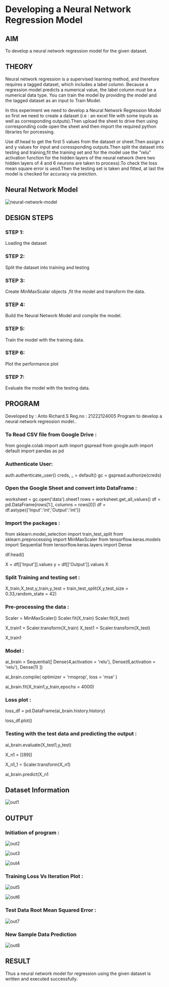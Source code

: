 # Developing a Neural Network Regression Model

## AIM

To develop a neural network regression model for the given dataset.

## THEORY

Neural network regression is a supervised learning method, and therefore requires a tagged dataset, which includes a label column. Because a regression model predicts a numerical value, the label column must be a numerical data type. You can train the model by providing the model and the tagged dataset as an input to Train Model.

In this experiment we need to develop a Neural Network Regression Model so first we need to create a dataset (i.e : an excel file with some inputs as well as corresponding outputs).Then upload the sheet to drive then using corresponding code open the sheet and then import the required python libraries for porcessing.

Use df.head to get the first 5 values from the dataset or sheet.Then assign x and y values for input and coressponding outputs.Then split the dataset into testing and training,fit the training set and for the model use the "relu" activation function for the hidden layers of the neural network (here two hidden layers of 4 and 6 neurons are taken to process).To check the loss mean square error is uesd.Then the testing set is taken and fitted, at last the model is checked for accuracy via preiction.

## Neural Network Model

![neural-network-model](https://user-images.githubusercontent.com/94588708/187125921-ae2e0e53-38da-44e2-8658-1bcb91242d84.png)


## DESIGN STEPS

### STEP 1:

Loading the dataset

### STEP 2:

Split the dataset into training and testing

### STEP 3:

Create MinMaxScalar objects ,fit the model and transform the data.

### STEP 4:

Build the Neural Network Model and compile the model.

### STEP 5:

Train the model with the training data.

### STEP 6:

Plot the performance plot

### STEP 7:

Evaluate the model with the testing data.

## PROGRAM

Developed by : Anto Richard.S
Reg.no : 21222124005
Program to develop a neural network regression model..

### To Read CSV file from Google Drive :

from google.colab import auth
import gspread
from google.auth import default
import pandas as pd

### Authenticate User:

auth.authenticate_user()
creds, _ = default()
gc = gspread.authorize(creds)

### Open the Google Sheet and convert into DataFrame :

worksheet = gc.open('data').sheet1
rows = worksheet.get_all_values()
df = pd.DataFrame(rows[1:], columns = rows[0])
df = df.astype({'Input':'int','Output':'int'})

### Import the packages :

from sklearn.model_selection import train_test_split
from sklearn.preprocessing import MinMaxScaler
from tensorflow.keras.models import Sequential
from tensorflow.keras.layers import Dense

df.head()

X = df[['Input']].values
y = df[['Output']].values
X

### Split Training and testing set :

X_train,X_test,y_train,y_test = train_test_split(X,y,test_size = 0.33,random_state = 42)

### Pre-processing the data :

Scaler = MinMaxScaler()
Scaler.fit(X_train)
Scaler.fit(X_test)

X_train1 = Scaler.transform(X_train)
X_test1 = Scaler.transform(X_test)

X_train1

### Model :

ai_brain = Sequential([
    Dense(4,activation = 'relu'),
    Dense(6,activation = 'relu'),
    Dense(1)
])

ai_brain.compile(
    optimizer = 'rmsprop',
    loss = 'mse'
)

ai_brain.fit(X_train1,y_train,epochs = 4000)

### Loss plot :

loss_df = pd.DataFrame(ai_brain.history.history)

loss_df.plot()

### Testing with the test data and predicting the output :

ai_brain.evaluate(X_test1,y_test)

X_n1 = [[89]]

X_n1_1 = Scaler.transform(X_n1)

ai_brain.predict(X_n1

## Dataset Information

![out1](https://user-images.githubusercontent.com/94588708/187126189-6bf87d2a-5869-4ca8-8935-b4896492f407.png)


## OUTPUT

### Initiation of program :

![out2](https://user-images.githubusercontent.com/94588708/187126561-979112c7-6fbe-464d-a797-61d9abf15b4e.png)



![out3](https://user-images.githubusercontent.com/94588708/187127243-ec263ae3-776b-4c3a-a628-697e4264c77a.png)



![out4](https://user-images.githubusercontent.com/94588708/187127259-6842a127-5dee-45d7-8f4f-299491405d6f.png)




### Training Loss Vs Iteration Plot :

![out5](https://user-images.githubusercontent.com/94588708/187127562-a40be418-09c8-4899-8c45-28111b75d53b.png)



![out6](https://user-images.githubusercontent.com/94588708/187127636-69f888e5-deba-43cd-9322-ae9a72aeb8c2.png)

### Test Data Root Mean Squared Error :

![out7](https://user-images.githubusercontent.com/94588708/187127956-4587cd78-fba5-44c4-8637-b57c8201d32b.png)




### New Sample Data Prediction

![out8](https://user-images.githubusercontent.com/94588708/187128018-594d4927-325e-4fe7-823a-d14ec2fe56b6.png)


## RESULT

Thus a neural network model for regression using the given dataset is written and executed successfully.


